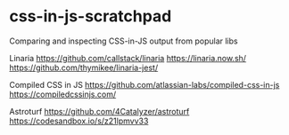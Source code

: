 # css-in-js-scratchpad

Comparing and inspecting CSS-in-JS output from popular libs

Linaria
https://github.com/callstack/linaria
https://linaria.now.sh/
https://github.com/thymikee/linaria-jest/

Compiled CSS in JS
https://github.com/atlassian-labs/compiled-css-in-js
https://compiledcssinjs.com/

Astroturf
https://github.com/4Catalyzer/astroturf
https://codesandbox.io/s/z21lpmvv33
